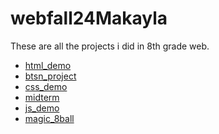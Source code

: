 # webfall24Makayla
These are all the projects i did in 8th grade web.

<ul>
  <li><a href="html_demo" target="_blank">html_demo</a></li>
  <li><a href="btsn_project" target="_blank">btsn_project</a></li>
  <li><a href="css_demo" target="_blank">css_demo</a></li>    
  <li><a href="midterm" target="_blank">midterm</a></li>
  <li><a href="js_demo" target="_blank">js_demo</a></li>
    <li><a href="magic_8ball" target="_blank">magic_8ball</a></li>
</ul>
